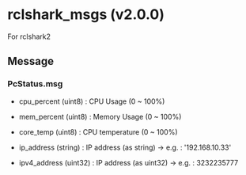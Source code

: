 # rclshark_msgs (v2.0.0)

For rclshark2

## Message

### PcStatus.msg

- cpu_percent (uint8) : CPU Usage (0 ~ 100%)
- mem_percent (uint8) :  Memory Usage (0 ~ 100%)
- core_temp (uint8) :  CPU temperature (0 ~ 100%)

- ip_address (string) : IP address (as string) -> e.g. :  '192.168.10.33'
- ipv4_address (uint32) : IP address (as uint32) -> e.g. :  3232235777
